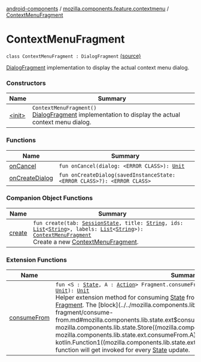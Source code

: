 [android-components](../../index.md) / [mozilla.components.feature.contextmenu](../index.md) / [ContextMenuFragment](./index.md)

# ContextMenuFragment

`class ContextMenuFragment : DialogFragment` [(source)](https://github.com/mozilla-mobile/android-components/blob/master/components/feature/contextmenu/src/main/java/mozilla/components/feature/contextmenu/ContextMenuFragment.kt#L31)

[DialogFragment](#) implementation to display the actual context menu dialog.

### Constructors

| Name | Summary |
|---|---|
| [&lt;init&gt;](-init-.md) | `ContextMenuFragment()`<br>[DialogFragment](#) implementation to display the actual context menu dialog. |

### Functions

| Name | Summary |
|---|---|
| [onCancel](on-cancel.md) | `fun onCancel(dialog: <ERROR CLASS>): `[`Unit`](https://kotlinlang.org/api/latest/jvm/stdlib/kotlin/-unit/index.html) |
| [onCreateDialog](on-create-dialog.md) | `fun onCreateDialog(savedInstanceState: <ERROR CLASS>?): <ERROR CLASS>` |

### Companion Object Functions

| Name | Summary |
|---|---|
| [create](create.md) | `fun create(tab: `[`SessionState`](../../mozilla.components.browser.state.state/-session-state/index.md)`, title: `[`String`](https://kotlinlang.org/api/latest/jvm/stdlib/kotlin/-string/index.html)`, ids: `[`List`](https://kotlinlang.org/api/latest/jvm/stdlib/kotlin.collections/-list/index.html)`<`[`String`](https://kotlinlang.org/api/latest/jvm/stdlib/kotlin/-string/index.html)`>, labels: `[`List`](https://kotlinlang.org/api/latest/jvm/stdlib/kotlin.collections/-list/index.html)`<`[`String`](https://kotlinlang.org/api/latest/jvm/stdlib/kotlin/-string/index.html)`>): `[`ContextMenuFragment`](./index.md)<br>Create a new [ContextMenuFragment](./index.md). |

### Extension Functions

| Name | Summary |
|---|---|
| [consumeFrom](../../mozilla.components.lib.state.ext/androidx.fragment.app.-fragment/consume-from.md) | `fun <S : `[`State`](../../mozilla.components.lib.state/-state.md)`, A : `[`Action`](../../mozilla.components.lib.state/-action.md)`> Fragment.consumeFrom(store: `[`Store`](../../mozilla.components.lib.state/-store/index.md)`<`[`S`](../../mozilla.components.lib.state.ext/androidx.fragment.app.-fragment/consume-from.md#S)`, `[`A`](../../mozilla.components.lib.state.ext/androidx.fragment.app.-fragment/consume-from.md#A)`>, block: (`[`S`](../../mozilla.components.lib.state.ext/androidx.fragment.app.-fragment/consume-from.md#S)`) -> `[`Unit`](https://kotlinlang.org/api/latest/jvm/stdlib/kotlin/-unit/index.html)`): `[`Unit`](https://kotlinlang.org/api/latest/jvm/stdlib/kotlin/-unit/index.html)<br>Helper extension method for consuming [State](../../mozilla.components.lib.state/-state.md) from a [Store](../../mozilla.components.lib.state/-store/index.md) sequentially in order inside a [Fragment](#). The [block](../../mozilla.components.lib.state.ext/androidx.fragment.app.-fragment/consume-from.md#mozilla.components.lib.state.ext$consumeFrom(androidx.fragment.app.Fragment, mozilla.components.lib.state.Store((mozilla.components.lib.state.ext.consumeFrom.S, mozilla.components.lib.state.ext.consumeFrom.A)), kotlin.Function1((mozilla.components.lib.state.ext.consumeFrom.S, kotlin.Unit)))/block) function will get invoked for every [State](../../mozilla.components.lib.state/-state.md) update. |
